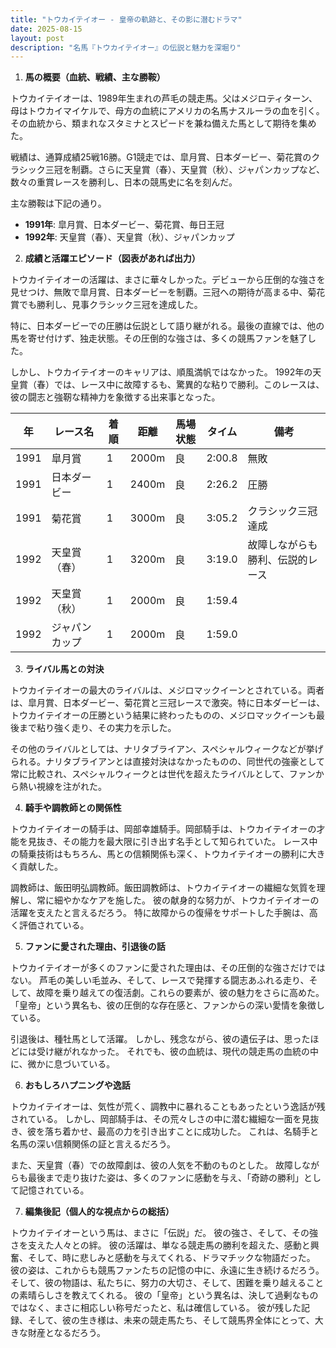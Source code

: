 ```yaml
---
title: "トウカイテイオー - 皇帝の軌跡と、その影に潜むドラマ"
date: 2025-08-15
layout: post
description: "名馬『トウカイテイオー』の伝説と魅力を深堀り"
---
```


1. **馬の概要（血統、戦績、主な勝鞍）**

トウカイテイオーは、1989年生まれの芦毛の競走馬。父はメジロティターン、母はトウカイマイケルで、母方の血統にアメリカの名馬ナスルーラの血を引く。その血統から、類まれなスタミナとスピードを兼ね備えた馬として期待を集めた。

戦績は、通算成績25戦16勝。G1競走では、皐月賞、日本ダービー、菊花賞のクラシック三冠を制覇。さらに天皇賞（春）、天皇賞（秋）、ジャパンカップなど、数々の重賞レースを勝利し、日本の競馬史に名を刻んだ。

主な勝鞍は下記の通り。

* **1991年**: 皐月賞、日本ダービー、菊花賞、毎日王冠
* **1992年**: 天皇賞（春）、天皇賞（秋）、ジャパンカップ


2. **成績と活躍エピソード（図表があれば出力）**

トウカイテイオーの活躍は、まさに華々しかった。デビューから圧倒的な強さを見せつけ、無敗で皐月賞、日本ダービーを制覇。三冠への期待が高まる中、菊花賞でも勝利し、見事クラシック三冠を達成した。

特に、日本ダービーでの圧勝は伝説として語り継がれる。最後の直線では、他の馬を寄せ付けず、独走状態。その圧倒的な強さは、多くの競馬ファンを魅了した。

しかし、トウカイテイオーのキャリアは、順風満帆ではなかった。  1992年の天皇賞（春）では、レース中に故障するも、驚異的な粘りで勝利。このレースは、彼の闘志と強靭な精神力を象徴する出来事となった。

| 年 | レース名           | 着順 | 距離 | 馬場状態 | タイム | 備考                                      |
|---|--------------------|-----|------|----------|-------|-------------------------------------------|
| 1991 | 皐月賞             | 1   | 2000m| 良       | 2:00.8| 無敗                                      |
| 1991 | 日本ダービー         | 1   | 2400m| 良       | 2:26.2| 圧勝                                      |
| 1991 | 菊花賞             | 1   | 3000m| 良       | 3:05.2| クラシック三冠達成                        |
| 1992 | 天皇賞（春）       | 1   | 3200m| 良       | 3:19.0| 故障しながらも勝利、伝説的レース       |
| 1992 | 天皇賞（秋）       | 1   | 2000m| 良       | 1:59.4|                                           |
| 1992 | ジャパンカップ       | 1   | 2000m| 良       | 1:59.0|                                           |


3. **ライバル馬との対決**

トウカイテイオーの最大のライバルは、メジロマックイーンとされている。両者は、皐月賞、日本ダービー、菊花賞と三冠レースで激突。特に日本ダービーは、トウカイテイオーの圧勝という結果に終わったものの、メジロマックイーンも最後まで粘り強く走り、その実力を示した。

その他のライバルとしては、ナリタブライアン、スペシャルウィークなどが挙げられる。ナリタブライアンとは直接対決はなかったものの、同世代の強豪として常に比較され、スペシャルウィークとは世代を超えたライバルとして、ファンから熱い視線を注がれた。


4. **騎手や調教師との関係性**

トウカイテイオーの騎手は、岡部幸雄騎手。岡部騎手は、トウカイテイオーの才能を見抜き、その能力を最大限に引き出す名手として知られていた。  レース中の騎乗技術はもちろん、馬との信頼関係も深く、トウカイテイオーの勝利に大きく貢献した。

調教師は、飯田明弘調教師。飯田調教師は、トウカイテイオーの繊細な気質を理解し、常に細やかなケアを施した。  彼の献身的な努力が、トウカイテイオーの活躍を支えたと言えるだろう。  特に故障からの復帰をサポートした手腕は、高く評価されている。


5. **ファンに愛された理由、引退後の話**

トウカイテイオーが多くのファンに愛された理由は、その圧倒的な強さだけではない。  芦毛の美しい毛並み、そして、レースで発揮する闘志あふれる走り、そして、故障を乗り越えての復活劇。これらの要素が、彼の魅力をさらに高めた。  「皇帝」という異名も、彼の圧倒的な存在感と、ファンからの深い愛情を象徴している。

引退後は、種牡馬として活躍。  しかし、残念ながら、彼の遺伝子は、思ったほどには受け継がれなかった。  それでも、彼の血統は、現代の競走馬の血統の中に、微かに息づいている。


6. **おもしろハプニングや逸話**

トウカイテイオーは、気性が荒く、調教中に暴れることもあったという逸話が残されている。  しかし、岡部騎手は、その荒々しさの中に潜む繊細な一面を見抜き、彼を落ち着かせ、最高の力を引き出すことに成功した。  これは、名騎手と名馬の深い信頼関係の証と言えるだろう。

また、天皇賞（春）での故障劇は、彼の人気を不動のものとした。  故障しながらも最後まで走り抜けた姿は、多くのファンに感動を与え、「奇跡の勝利」として記憶されている。


7. **編集後記（個人的な視点からの総括）**

トウカイテイオーという馬は、まさに「伝説」だ。  彼の強さ、そして、その強さを支えた人々との絆。  彼の活躍は、単なる競走馬の勝利を超えた、感動と興奮、そして、時に悲しみと感動を与えてくれる、ドラマチックな物語だった。  彼の姿は、これからも競馬ファンたちの記憶の中に、永遠に生き続けるだろう。  そして、彼の物語は、私たちに、努力の大切さ、そして、困難を乗り越えることの素晴らしさを教えてくれる。  彼の「皇帝」という異名は、決して過剰なものではなく、まさに相応しい称号だったと、私は確信している。  彼が残した記録、そして、彼の生き様は、未来の競走馬たち、そして競馬界全体にとって、大きな財産となるだろう。
